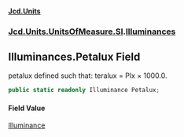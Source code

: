 #### [Jcd.Units](index 'index')
### [Jcd.Units.UnitsOfMeasure.SI](Jcd.Units.UnitsOfMeasure.SI 'Jcd.Units.UnitsOfMeasure.SI').[Illuminances](Illuminances 'Jcd.Units.UnitsOfMeasure.SI.Illuminances')

## Illuminances.Petalux Field

petalux defined such that: teralux = Plx × 1000.0.

```csharp
public static readonly Illuminance Petalux;
```

#### Field Value
[Illuminance](Illuminance 'Jcd.Units.UnitTypes.Illuminance')